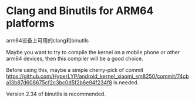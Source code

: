 # Clang and Binutils for ARM64 platforms

arm64设备上可用的clang和binutils

Maybe you want to try to compile the kernel on a mobile phone or other arm64 devices, then this compiler will be a good choice.

Before using this, maybe a simple cherry-pick of commit https://github.com/HyperLYP/android_kernel_xiaomi_sm8250/commit/74cba13b87d608675cf2c3bc0d5f2b6e94f234f8 is needed.

Version 2.34 of binutils is recommended.
